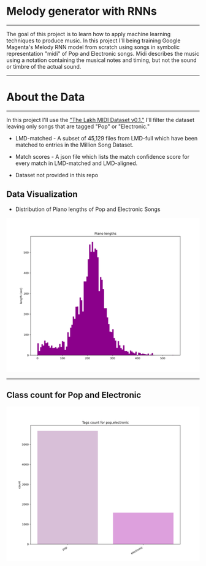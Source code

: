 # Melody generator with RNNs 
<hr>

The goal of this project is to learn how to apply machine learning techniques to produce music. In this project I'll being training Google Magenta's Melody RNN model from scratch using songs in symbolic representation "midi" of Pop and Electronic songs. Midi describes the music using a notation containing the musical notes and timing, but not the sound or timbre of the actual sound. 

<hr>

# About the Data
<hr>

In this project I'll use the ["The Lakh MIDI Dataset v0.1."](https://colinraffel.com/projects/lmd/) I'll filter the dataset leaving only songs that are tagged "Pop" or "Electronic."

* LMD-matched - A subset of 45,129 files from LMD-full which have been matched to entries in the Million Song Dataset.

* Match scores - A json file which lists the match confidence score for every match in LMD-matched and LMD-aligned.

* Dataset not provided in this repo

## Data Visualization

* Distribution of Piano lengths of Pop and Electronic Songs

![](images/piano_length.png)

<hr>

## Class count for Pop and Electronic
![](images/tags.png)
